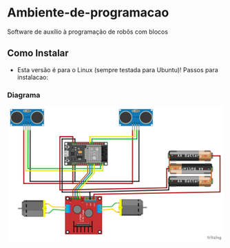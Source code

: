 # Ambiente-de-programacao
Software de auxílio à programação de robôs com blocos
## Como Instalar
- Esta versão é para o Linux (sempre testada para Ubuntu)!
Passos para instalacao:


### Diagrama

![Diagrama](ttzinho_bb-1.jpg)
